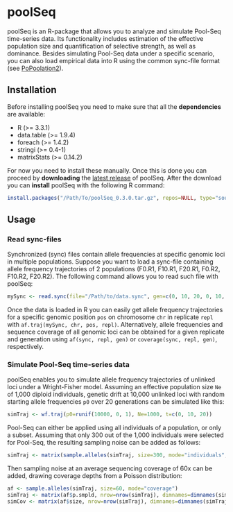 # poolSeq
poolSeq is an R-package that allows you to analyze and simulate Pool-Seq time-series data. Its functionality includes estimation of the effective population size and quantification of selective strength, as well as dominance. Besides simulating Pool-Seq data under a specific scenario, you can also load empirical data into R using the common sync-file format (see [PoPoolation2]).

## Installation
Before installing poolSeq you need to make sure that all the __dependencies__ are available:

* R (>= 3.3.1)
* data.table (>= 1.9.4)
* foreach (>= 1.4.2)
* stringi (>= 0.4-1)
* matrixStats (>= 0.14.2)

For now you need to install these manually. Once this is done you can proceed by __downloading__ the [latest release] of poolSeq. After the download you can __install__ poolSeq with the following R command:

```R
install.packages("/Path/To/poolSeq_0.3.0.tar.gz", repos=NULL, type="source")
```

## Usage
### Read sync-files
Synchronized (sync) files contain allele frequencies at specific genomic loci in multiple populations. Suppose you want to load a sync-file containing allele frequency trajectories of 2 populations (F0.R1, F10.R1, F20.R1, F0.R2, F10.R2, F20.R2). The following command allows you to read such file with poolSeq:

```R
mySync <- read.sync(file="/Path/to/data.sync", gen=c(0, 10, 20, 0, 10, 20), repl=c(1, 1, 1, 2, 2, 2), rising = FALSE)
```

Once the data is loaded in R you can easily get allele frequency trajectories for a specific genomic position `pos` on chromosome `chr` in replicate `repl` with `af.traj(mySync, chr, pos, repl)`. Alternatively, allele frequencies and sequence coverage of all genomic loci can be obtained for a given replicate and generation using `af(sync, repl, gen)` or `coverage(sync, repl, gen)`, respectively.

### Simulate Pool-Seq time-series data
poolSeq enables you to simulate allele frequency trajectories of unlinked loci under a Wright-Fisher model. Assuming an effective population size `Ne` of 1,000 diploid individuals, genetic drift at 10,000 unlinked loci with random starting allele frequencies `p0` over 20 generations can be simulated like this:

```R
simTraj <- wf.traj(p0=runif(10000, 0, 1), Ne=1000, t=c(0, 10, 20))
```

Pool-Seq can either be applied using all individuals of a population, or only a subset. Assuming that only 300 out of the 1,000 individuals were selected for Pool-Seq, the resulting sampling noise can be added as follows:

```R
simTraj <- matrix(sample.alleles(simTraj, size=300, mode="individuals", Ncensus=1000), nrow=nrow(simTraj), dimnames=dimnames(simTraj))
```

Then sampling noise at an average sequencing coverage of 60x can be added, drawing coverage depths from a Poisson distribution:

```R
af <- sample.alleles(simTraj, size=60, mode="coverage")
simTraj <- matrix(af$p.smpld, nrow=nrow(simTraj), dimnames=dimnames(simTraj))
simCov <- matrix(af$size, nrow=nrow(simTraj), dimnames=dimnames(simTraj))
```



[PoPoolation2]: https://sourceforge.net/projects/popoolation2/
[latest release]: https://github.com/ThomasTaus/poolSeq/releases
